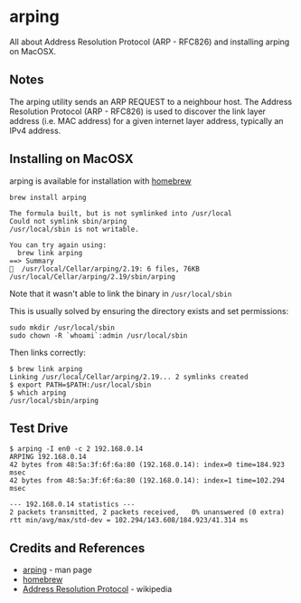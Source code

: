 # arping

All about Address Resolution Protocol (ARP - RFC826) and installing arping on MacOSX.

## Notes

The arping utility sends an ARP REQUEST to a neighbour host.
The Address Resolution Protocol (ARP - RFC826) is used to discover the link layer address (i.e. MAC address) for a given internet layer address, typically an IPv4 address.


## Installing on MacOSX

arping is available for installation with [homebrew](https://github.com/Homebrew/homebrew)

```
brew install arping

The formula built, but is not symlinked into /usr/local
Could not symlink sbin/arping
/usr/local/sbin is not writable.

You can try again using:
  brew link arping
==> Summary
🍺  /usr/local/Cellar/arping/2.19: 6 files, 76KB
/usr/local/Cellar/arping/2.19/sbin/arping
```

Note that it wasn't able to link the binary in `/usr/local/sbin`

This is usually solved by ensuring the directory exists and set permissions:

```
sudo mkdir /usr/local/sbin
sudo chown -R `whoami`:admin /usr/local/sbin
```

Then links correctly:

```
$ brew link arping
Linking /usr/local/Cellar/arping/2.19... 2 symlinks created
$ export PATH=$PATH:/usr/local/sbin
$ which arping
/usr/local/sbin/arping

```

## Test Drive

```
$ arping -I en0 -c 2 192.168.0.14
ARPING 192.168.0.14
42 bytes from 48:5a:3f:6f:6a:80 (192.168.0.14): index=0 time=184.923 msec
42 bytes from 48:5a:3f:6f:6a:80 (192.168.0.14): index=1 time=102.294 msec

--- 192.168.0.14 statistics ---
2 packets transmitted, 2 packets received,   0% unanswered (0 extra)
rtt min/avg/max/std-dev = 102.294/143.608/184.923/41.314 ms

```


## Credits and References
* [arping](https://linux.die.net/man/8/arping) - man page
* [homebrew](https://github.com/Homebrew/homebrew)
* [Address Resolution Protocol](https://en.wikipedia.org/wiki/Address_Resolution_Protocol) - wikipedia
